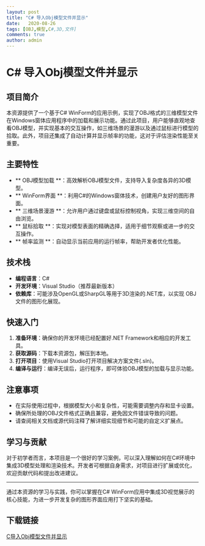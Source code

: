 ```yaml
---
layout: post
title: "C# 导入Obj模型文件并显示"
date:   2020-08-26
tags: [OBJ,模型,C#,3D,文件]
comments: true
author: admin
---
```

# C# 导入Obj模型文件并显示

## 项目简介

本资源提供了一个基于C# WinForm的应用示例，实现了OBJ格式的三维模型文件在Windows窗体应用程序中的加载和展示功能。通过此项目，用户能够直观地查看OBJ模型，并实现基本的交互操作，如三维场景的漫游以及通过鼠标进行模型的拾取。此外，项目还集成了自动计算并显示帧率的功能，这对于评估渲染性能至关重要。

## 主要特性

- ** OBJ模型加载 **：高效解析OBJ模型文件，支持导入复杂度各异的3D模型。
- ** WinForm界面 **：利用C#的Windows窗体技术，创建用户友好的图形界面。
- ** 三维场景漫游 **：允许用户通过键盘或鼠标控制视角，实现三维空间的自由浏览。
- ** 鼠标拾取 **：实现对模型表面的精确选择，适用于细节观察或进一步的交互操作。
- ** 帧率监测 **：自动显示当前应用的运行帧率，帮助开发者优化性能。

## 技术栈

- **编程语言**：C#
- **开发环境**：Visual Studio（推荐最新版本）
- **依赖库**：可能涉及OpenGL或SharpGL等用于3D渲染的.NET库，以实现 OBJ 文件的图形化展现。

## 快速入门

1. **准备环境**：确保你的开发环境已经配置好.NET Framework和相应的开发工具。
2. **获取源码**：下载本资源包，解压到本地。
3. **打开项目**：使用Visual Studio打开项目解决方案文件(.sln)。
4. **编译与运行**：编译无误后，运行程序，即可体验OBJ模型的加载与显示功能。

## 注意事项

- 在实际使用过程中，根据模型大小和复杂性，可能需要调整内存和显卡设置。
- 确保所处理的OBJ文件格式正确且兼容，避免因文件错误导致的问题。
- 请查阅相关文档或源代码注释了解详细实现细节和可能的自定义扩展点。

## 学习与贡献

对于初学者而言，本项目是一个很好的学习案例，可以深入理解如何在C#环境中集成3D模型处理和渲染技术。开发者可根据自身需求，对项目进行扩展或优化，欢迎贡献代码和提出改进建议。

---

通过本资源的学习与实践，你可以掌握在C# WinForm应用中集成3D视觉展示的核心技能，为进一步开发复杂的图形界面应用打下坚实的基础。

## 下载链接

[C导入Obj模型文件并显示](https://pan.quark.cn/s/01c49685d190)